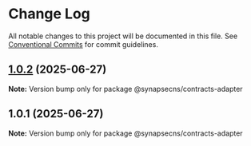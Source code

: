 # Change Log

All notable changes to this project will be documented in this file.
See [Conventional Commits](https://conventionalcommits.org) for commit guidelines.

## [1.0.2](https://github.com/synapsecns/sanguine/compare/@synapsecns/contracts-adapter@1.0.1...@synapsecns/contracts-adapter@1.0.2) (2025-06-27)

**Note:** Version bump only for package @synapsecns/contracts-adapter





## 1.0.1 (2025-06-27)

**Note:** Version bump only for package @synapsecns/contracts-adapter
